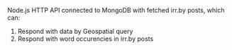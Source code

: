 Node.js HTTP API connected to MongoDB with fetched irr.by posts, which can:
1. Respond with data by Geospatial query
2. Respond with word occurencies in irr.by posts
